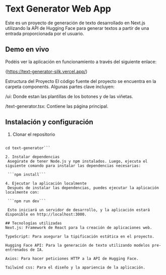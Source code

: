 # Text Generator Web App
Este es un proyecto de generación de texto desarrollado en Next.js utilizando la API de Hugging Face para generar textos a partir de una entrada proporcionada por el usuario.

## Demo en vivo
Podéis ver la aplicación en funcionamiento a través del siguiente enlace:

{https://text-generator-silk.vercel.app/)

Estructura del Proyecto
El código fuente del proyecto se encuentra en la carpeta components. Algunas partes clave incluyen:

/ui: Donde estan las plantillas de los botones y de las viñetas.

/text-generator.tsx: Contiene las página principal.

## Instalación y configuración
1. Clonar el repositorio

 ```git clone https://github.com/abdel2105/text-generator.git
 
 cd text-generator```

2. Instalar dependencias
  Asegúrate de tener Node.js y npm instalados. Luego, ejecuta el siguiente comando para instalar las dependencias necesarias:

  ```npm install```

4. Ejecutar la aplicación localmente
  Después de instalar las dependencias, puedes ejecutar la aplicación localmente con:
  
  ```npm run dev```
  
  Esto iniciará un servidor de desarrollo, y la aplicación estará disponible en http://localhost:3000.

## Tecnologías utilizadas
Next.js: Framework de React para la creación de aplicaciones web.

TypeScript: Para asegurar la tipificación estática en el proyecto.

Hugging Face API: Para la generación de texto utilizando modelos pre-entrenados de IA.

Axios: Para hacer peticiones HTTP a la API de Hugging Face.

Tailwind css: Para el diseño y la apariencia de la aplicación.
